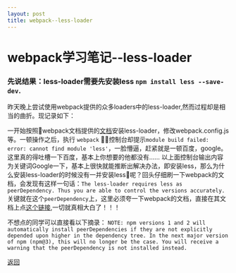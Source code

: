 ```yaml
---
layout: post
title: webpack--less-loader
---
```


# webpack学习笔记--less-loader

### 先说结果：less-loader需要先安装less `npm install less --save-dev`.

昨天晚上尝试使用webpack提供的众多loaders中的less-loader,然而过程却是相当的曲折。现记录如下：
 
 一开始按照webpack文档提供的[文档](https://webpack.js.org/loaders/less-loader/)安装less-loader，修改webpack.config.js等。一顿操作之后，执行 `webpack` 控制台却提示`module build failed: error: cannot find module 'less'`，一脸懵逼，赶紧就是一顿百度，google。这里真的得吐槽一下百度，基本上你想要的他都没有……
以上面控制台输出内容为关键词Google一下，基本上很快就能推断出解决办法，即安装less，那么为什么安装less-loader的时候没有一并安装less呢？回头仔细刷一下webpack的文档，会发现有这样一句话：`The less-loader requires less as peerDependency. Thus you are able to control the versions accurately.`关键就在这个`peerDependency`上，这里必须夸一下webpack的文档，直接在其文档上点[这个链接](https://docs.npmjs.com/files/package.json#peerdependencies),一切就真相大白了！！！

不想点的同学可以直接看以下摘录：
```NOTE: npm versions 1 and 2 will automatically install peerDependencies if they are not explicitly depended upon higher in the dependency tree. In the next major version of npm (npm@3), this will no longer be the case. You will receive a warning that the peerDependency is not installed instead. ```


[返回](https://www.icenzhao.com/)